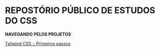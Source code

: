 # REPOSTÓRIO PÚBLICO DE ESTUDOS DO CSS

**NAVEGANDO PELOS PROJETOS**

[Tailwind CSS :: Primeiros passos](https://github.com/reinaldonunes/css-estudos/tailwindcss)
